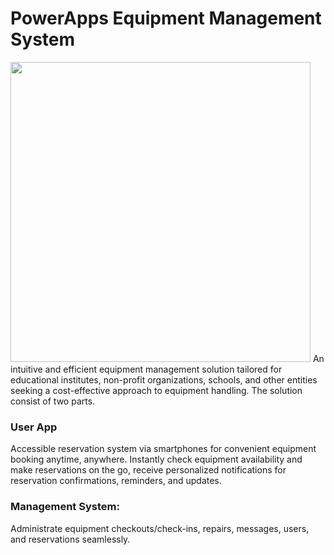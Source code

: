 # PowerApps Equipment Management System
<img src="EquipmentBookingUserApp.gif" width="480">
An intuitive and efficient equipment management solution tailored for educational institutes, non-profit organizations, schools, and other entities seeking a cost-effective approach to equipment handling. The solution consist of two parts.

### User App
Accessible reservation system via smartphones for convenient equipment booking anytime, anywhere.
Instantly check equipment availability and make reservations on the go, receive personalized notifications for reservation confirmations, reminders, and updates.

### Management System:
Administrate equipment checkouts/check-ins, repairs, messages, users, and reservations seamlessly.
